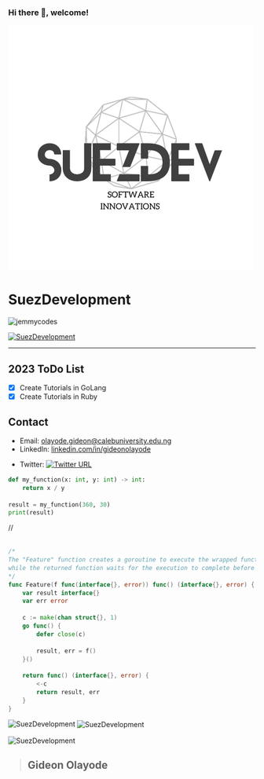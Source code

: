 

### Hi there 👋, welcome!


![Success Alaska Development](/76E2255F-BB27-43D9-A432-825851F46496.png)

# **SuezDevelopment** 
<p align="left"> <img src="https://komarev.com/ghpvc/?username=SuezDevelopment&label=Profile%20views&color=0e75b6&style=flat" alt="jemmycodes" /> </p>

<p align="left"> <a href="https://github.com/ryo-ma/github-profile-trophy"><img src="https://github-profile-trophy.vercel.app/?username=SuezDevelopment" alt="SuezDevelopment" /></a> </p>

********
## 2023 ToDo List 
- [x] Create Tutorials in GoLang
- [x] Create Tutorials in Ruby

## Contact

- Email: [olayode.gideon@calebuniversity.edu.ng](mailto:olayode.gideon@calebuniversity.edu.ng)
- LinkedIn: [linkedin.com/in/gideonolayode](https://www.linkedin.com/in/gideonolayode/)

[1.2]: http://i.imgur.com/wWzX9uB.png
- Twitter: [![Twitter URL](https://img.shields.io/twitter/url/https/twitter.com/giddy1billion.svg?style=social&label=Follow%20%40giddy1billion)](https://twitter.com/giddy1billion)


```python
def my_function(x: int, y: int) -> int:
    return x / y

result = my_function(360, 30)
print(result) 

```



// 

```go

/*
The "Feature" function creates a goroutine to execute the wrapped function asynchronously, 
while the returned function waits for the execution to complete before returning the result.
*/
func Feature(f func(interface{}, error)) func() (interface{}, error) {
	var result interface{}
	var err error

	c := make(chan struct{}, 1)
	go func() {
		defer close(c)

		result, err = f()
	}()

	return func() (interface{}, error) {
		<-c
		return result, err
	}
}

```


<p><img align="left" src="https://github-readme-stats.vercel.app/api/top-langs?username=SuezDevelopment&show_icons=true&locale=en&layout=compact" alt="SuezDevelopment" /></p>

<p>&nbsp;<img align="center" src="https://github-readme-stats.vercel.app/api?username=SuezDevelopment&show_icons=true&locale=en" alt="SuezDevelopment" /></p>

<p><img align="center" src="https://github-readme-streak-stats.herokuapp.com/?user=SuezDevelopment&" alt="SuezDevelopment" /></p>


>## Gideon Olayode
